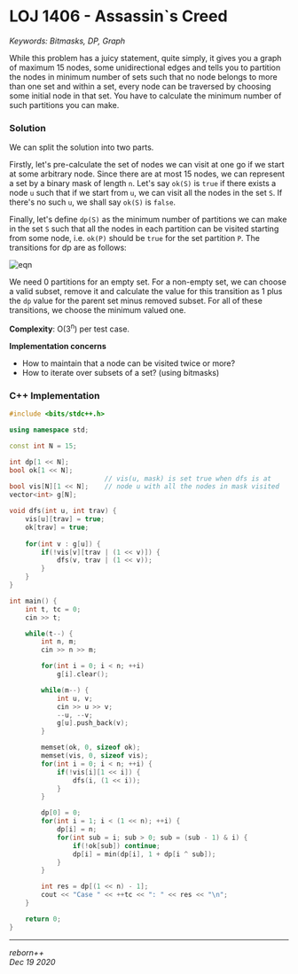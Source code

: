 # LOJ 1406 - Assassin`s Creed

_Keywords: Bitmasks, DP, Graph_

While this problem has a juicy statement, quite simply, it gives you a graph of
maximum 15 nodes, some unidirectional edges and tells you to partition the nodes 
in minimum number of sets such that no node belongs to more than one set and 
within a set, every node can be traversed by choosing some initial node in that 
set. You have to calculate the minimum number of such partitions you can make.

### Solution

We can split the solution into two parts.

Firstly, let's pre-calculate the set of nodes we can visit at one go if we 
start at some arbitrary node. Since there are at most 15 nodes, we can represent
a set by a binary mask of length `n`. Let's say `ok(S)` is `true` if 
there exists a node `u` such that if we start from `u`, we can visit all the 
nodes in the set `S`. If there's no such `u`, we shall say `ok(S)` is `false`. 

Finally, let's define `dp(S)` as the minimum number of partitions we can make in
the set `S` such that all the nodes in each partition can be visited starting
from some node, i.e. `ok(P)` should be `true` for the set partition `P`. The
transitions for dp are as follows:

![eqn](https://user-images.githubusercontent.com/6233068/102877520-1341ba80-4471-11eb-9c51-58964e35d14b.png)

We need 0 partitions for an empty set. For a non-empty set, we can choose a
valid subset, remove it and calculate the value for this transition as 1 plus
the `dp` value for the parent set minus removed subset. For all of these 
transitions, we choose the minimum valued one.

__Complexity__: O(3<sup>n</sup>) per test case.

__Implementation concerns__
* How to maintain that a node can be visited twice or more?
* How to iterate over subsets of a set? (using bitmasks)

### C++ Implementation

```cpp
#include <bits/stdc++.h>

using namespace std;

const int N = 15;

int dp[1 << N];
bool ok[1 << N];
                        // vis(u, mask) is set true when dfs is at 
bool vis[N][1 << N];    // node u with all the nodes in mask visited
vector<int> g[N];

void dfs(int u, int trav) {
	vis[u][trav] = true;
	ok[trav] = true;
	
	for(int v : g[u]) {
		if(!vis[v][trav | (1 << v)]) {
			dfs(v, trav | (1 << v));
		}
	}
}

int main() {
	int t, tc = 0;
	cin >> t;

	while(t--) {
		int n, m;
		cin >> n >> m;

		for(int i = 0; i < n; ++i)
			g[i].clear();

		while(m--) {
			int u, v;
			cin >> u >> v;
			--u, --v;
			g[u].push_back(v);
		}

		memset(ok, 0, sizeof ok);
		memset(vis, 0, sizeof vis);
		for(int i = 0; i < n; ++i) {
			if(!vis[i][1 << i]) {
				dfs(i, (1 << i));
			}
		}

		dp[0] = 0;
		for(int i = 1; i < (1 << n); ++i) {
			dp[i] = n;
			for(int sub = i; sub > 0; sub = (sub - 1) & i) {
				if(!ok[sub]) continue;
				dp[i] = min(dp[i], 1 + dp[i ^ sub]);
			}
		}

		int res = dp[(1 << n) - 1];
		cout << "Case " << ++tc << ": " << res << "\n";
	}

	return 0;
}
```

---

_reborn++_ \
_Dec 19 2020_
